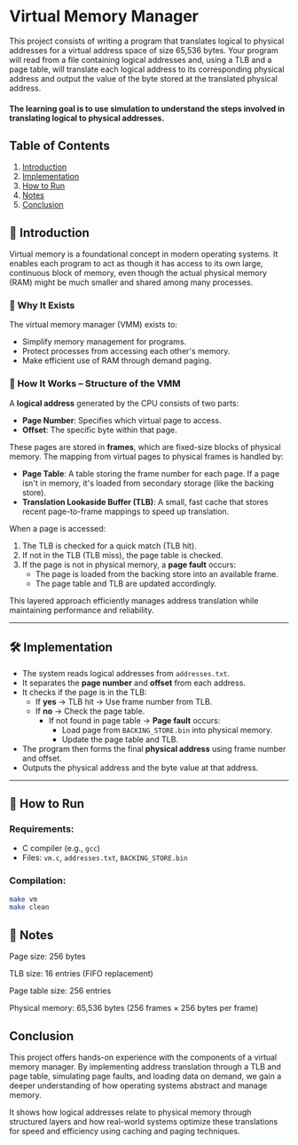# Virtual Memory Manager

This project consists of writing a program that translates logical to physical addresses for a virtual
address space of size 65,536 bytes. Your program will read from a file containing logical addresses
and, using a TLB and a page table, will translate each logical address to its corresponding physical
address and output the value of the byte stored at the translated physical address. 

#### The learning goal is to use simulation to understand the steps involved in translating logical to physical addresses.

## Table of Contents
1. [Introduction](#1-introduction)
2. [Implementation](#-implementation)
3. [How to Run](#-how-to-run)
4. [Notes](#-notes)
5. [Conclusion](#-conclusion)



## 📘 Introduction

Virtual memory is a foundational concept in modern operating systems. It enables each program to act as though it has access to its own large, continuous block of memory, even though the actual physical memory (RAM) might be much smaller and shared among many processes.

### 🧠 Why It Exists
The virtual memory manager (VMM) exists to:
- Simplify memory management for programs.
- Protect processes from accessing each other's memory.
- Make efficient use of RAM through demand paging.

### 🧱 How It Works – Structure of the VMM

A **logical address** generated by the CPU consists of two parts:
- **Page Number**: Specifies which virtual page to access.
- **Offset**: The specific byte within that page.

These pages are stored in **frames**, which are fixed-size blocks of physical memory. The mapping from virtual pages to physical frames is handled by:

- **Page Table**: A table storing the frame number for each page. If a page isn't in memory, it's loaded from secondary storage (like the backing store).
- **Translation Lookaside Buffer (TLB)**: A small, fast cache that stores recent page-to-frame mappings to speed up translation.

When a page is accessed:
1. The TLB is checked for a quick match (TLB hit).
2. If not in the TLB (TLB miss), the page table is checked.
3. If the page is not in physical memory, a **page fault** occurs:
   - The page is loaded from the backing store into an available frame.
   - The page table and TLB are updated accordingly.

This layered approach efficiently manages address translation while maintaining performance and reliability.

---

## 🛠️ Implementation

- The system reads logical addresses from `addresses.txt`.
- It separates the **page number** and **offset** from each address.
- It checks if the page is in the TLB:
  - If **yes** → TLB hit → Use frame number from TLB.
  - If **no** → Check the page table.
    - If not found in page table → **Page fault** occurs:
      - Load page from `BACKING_STORE.bin` into physical memory.
      - Update the page table and TLB.
- The program then forms the final **physical address** using frame number and offset.
- Outputs the physical address and the byte value at that address.

---

## 🚀 How to Run

### Requirements:
- C compiler (e.g., `gcc`)
- Files: `vm.c`, `addresses.txt`, `BACKING_STORE.bin`

### Compilation:
```bash
make vm
make clean
```

## 📎 Notes
Page size: 256 bytes

TLB size: 16 entries (FIFO replacement)

Page table size: 256 entries

Physical memory: 65,536 bytes (256 frames × 256 bytes per frame)

## Conclusion
This project offers hands-on experience with the components of a virtual memory manager. By implementing address translation through a TLB and page table, simulating page faults, and loading data on demand, we gain a deeper understanding of how operating systems abstract and manage memory.

It shows how logical addresses relate to physical memory through structured layers and how real-world systems optimize these translations for speed and efficiency using caching and paging techniques.
